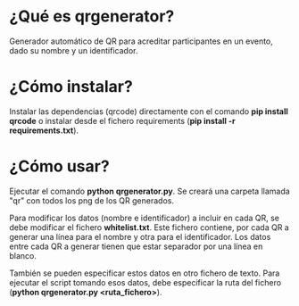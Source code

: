 # ¿Qué es qrgenerator?

Generador automático de QR para acreditar participantes en un evento, dado su nombre y un identificador.

# ¿Cómo instalar?

Instalar las dependencias (qrcode) directamente con el comando **pip install qrcode** o instalar desde el fichero requirements (**pip install -r requirements.txt**).

# ¿Cómo usar?

Ejecutar el comando **python qrgenerator.py**. Se creará una carpeta llamada "qr" con todos los png de los QR generados.

Para modificar los datos (nombre e identificador) a incluir en cada QR, se debe modificar el fichero **whitelist.txt**. Este fichero contiene, por cada QR a generar una línea para el nombre y otra para el identificador. Los datos entre cada QR a generar tienen que estar separador por una línea en blanco.

También se pueden especificar estos datos en otro fichero de texto. Para ejecutar el script tomando esos datos, debe especificar la ruta del fichero (**python qrgenerator.py <ruta_fichero>**).

